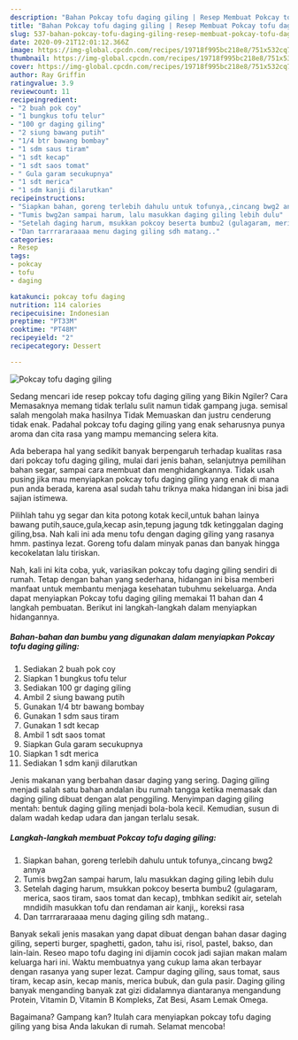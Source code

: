 ```yaml
---
description: "Bahan Pokcay tofu daging giling | Resep Membuat Pokcay tofu daging giling Yang Sedap"
title: "Bahan Pokcay tofu daging giling | Resep Membuat Pokcay tofu daging giling Yang Sedap"
slug: 537-bahan-pokcay-tofu-daging-giling-resep-membuat-pokcay-tofu-daging-giling-yang-sedap
date: 2020-09-21T12:01:12.366Z
image: https://img-global.cpcdn.com/recipes/19718f995bc218e8/751x532cq70/pokcay-tofu-daging-giling-foto-resep-utama.jpg
thumbnail: https://img-global.cpcdn.com/recipes/19718f995bc218e8/751x532cq70/pokcay-tofu-daging-giling-foto-resep-utama.jpg
cover: https://img-global.cpcdn.com/recipes/19718f995bc218e8/751x532cq70/pokcay-tofu-daging-giling-foto-resep-utama.jpg
author: Ray Griffin
ratingvalue: 3.9
reviewcount: 11
recipeingredient:
- "2 buah pok coy"
- "1 bungkus tofu telur"
- "100 gr daging giling"
- "2 siung bawang putih"
- "1/4 btr bawang bombay"
- "1 sdm saus tiram"
- "1 sdt kecap"
- "1 sdt saos tomat"
- " Gula garam secukupnya"
- "1 sdt merica"
- "1 sdm kanji dilarutkan"
recipeinstructions:
- "Siapkan bahan, goreng terlebih dahulu untuk tofunya,,cincang bwg2 annya"
- "Tumis bwg2an sampai harum, lalu masukkan daging giling lebih dulu"
- "Setelah daging harum, msukkan pokcoy beserta bumbu2 (gulagaram, merica, saos tiram, saos tomat dan kecap), tmbhkan sedikit air, setelah mndidih masukkan tofu dan rendaman air kanji,, koreksi rasa"
- "Dan tarrrararaaaa menu daging giling sdh matang.."
categories:
- Resep
tags:
- pokcay
- tofu
- daging

katakunci: pokcay tofu daging 
nutrition: 114 calories
recipecuisine: Indonesian
preptime: "PT33M"
cooktime: "PT48M"
recipeyield: "2"
recipecategory: Dessert

---
```



![Pokcay tofu daging giling](https://img-global.cpcdn.com/recipes/19718f995bc218e8/751x532cq70/pokcay-tofu-daging-giling-foto-resep-utama.jpg)

Sedang mencari ide resep pokcay tofu daging giling yang Bikin Ngiler? Cara Memasaknya memang tidak terlalu sulit namun tidak gampang juga. semisal salah mengolah maka hasilnya Tidak Memuaskan dan justru cenderung tidak enak. Padahal pokcay tofu daging giling yang enak seharusnya punya aroma dan cita rasa yang mampu memancing selera kita.

Ada beberapa hal yang sedikit banyak berpengaruh terhadap kualitas rasa dari pokcay tofu daging giling, mulai dari jenis bahan, selanjutnya pemilihan bahan segar, sampai cara membuat dan menghidangkannya. Tidak usah pusing jika mau menyiapkan pokcay tofu daging giling yang enak di mana pun anda berada, karena asal sudah tahu triknya maka hidangan ini bisa jadi sajian istimewa.

Pilihlah tahu yg segar dan kita potong kotak kecil,untuk bahan lainya bawang putih,sauce,gula,kecap asin,tepung jagung tdk ketinggalan daging giling,bsa. Nah kali ini ada menu tofu dengan daging giling yang rasanya hmm. pastinya lezat. Goreng tofu dalam minyak panas dan banyak hingga kecokelatan lalu tiriskan.


Nah, kali ini kita coba, yuk, variasikan pokcay tofu daging giling sendiri di rumah. Tetap dengan bahan yang sederhana, hidangan ini bisa memberi manfaat untuk membantu menjaga kesehatan tubuhmu sekeluarga. Anda dapat menyiapkan Pokcay tofu daging giling memakai 11 bahan dan 4 langkah pembuatan. Berikut ini langkah-langkah dalam menyiapkan hidangannya.

<!--inarticleads1-->

##### Bahan-bahan dan bumbu yang digunakan dalam menyiapkan Pokcay tofu daging giling:

1. Sediakan 2 buah pok coy
1. Siapkan 1 bungkus tofu telur
1. Sediakan 100 gr daging giling
1. Ambil 2 siung bawang putih
1. Gunakan 1/4 btr bawang bombay
1. Gunakan 1 sdm saus tiram
1. Gunakan 1 sdt kecap
1. Ambil 1 sdt saos tomat
1. Siapkan  Gula garam secukupnya
1. Siapkan 1 sdt merica
1. Sediakan 1 sdm kanji dilarutkan


Jenis makanan yang berbahan dasar daging yang sering. Daging giling menjadi salah satu bahan andalan ibu rumah tangga ketika memasak dan daging giling dibuat dengan alat penggiling. Menyimpan daging giling mentah: bentuk daging giling menjadi bola-bola kecil. Kemudian, susun di dalam wadah kedap udara dan jangan terlalu sesak. 

<!--inarticleads2-->

##### Langkah-langkah membuat Pokcay tofu daging giling:

1. Siapkan bahan, goreng terlebih dahulu untuk tofunya,,cincang bwg2 annya
1. Tumis bwg2an sampai harum, lalu masukkan daging giling lebih dulu
1. Setelah daging harum, msukkan pokcoy beserta bumbu2 (gulagaram, merica, saos tiram, saos tomat dan kecap), tmbhkan sedikit air, setelah mndidih masukkan tofu dan rendaman air kanji,, koreksi rasa
1. Dan tarrrararaaaa menu daging giling sdh matang..


Banyak sekali jenis masakan yang dapat dibuat dengan bahan dasar daging giling, seperti burger, spaghetti, gadon, tahu isi, risol, pastel, bakso, dan lain-lain. Reseo mapo tofu daging ini dijamin cocok jadi sajian makan malam keluarga hari ini. Waktu membuatnya yang cukup lama akan terbayar dengan rasanya yang super lezat. Campur daging giling, saus tomat, saus tiram, kecap asin, kecap manis, merica bubuk, dan gula pasir. Daging giling banyak menganding banyak zat gizi didalamnya diantaranya mengandung Protein, Vitamin D, Vitamin B Kompleks, Zat Besi, Asam Lemak Omega. 

Bagaimana? Gampang kan? Itulah cara menyiapkan pokcay tofu daging giling yang bisa Anda lakukan di rumah. Selamat mencoba!
